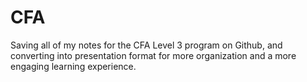 # CFA

Saving all of my notes for the CFA Level 3 program on Github, and converting into presentation format for more organization and a more engaging learning experience.
